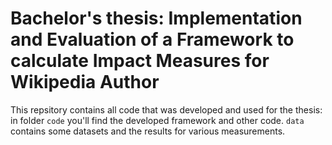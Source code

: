 Bachelor's thesis: Implementation and Evaluation of a Framework to calculate Impact Measures for Wikipedia Author
=============

This repsitory contains all code that was developed and used for the thesis: in folder ```code``` you'll find the developed framework and other code. ```data``` contains some datasets and the results for various measurements. 
